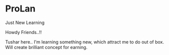 # ProLan
Just New Learning

Howdy Friends..!!

Tushar here.. I'm learning something new, which attract me to do out of box.
Will create brilliant concept for earning.
